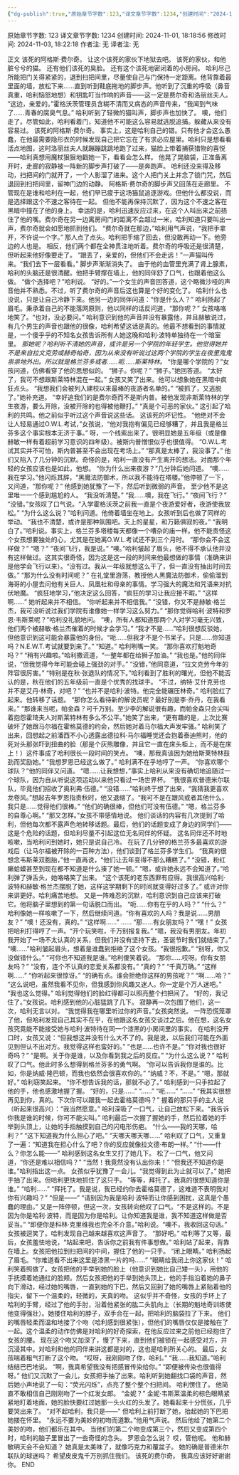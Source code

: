 ```yaml
---
{"dg-publish":true,"原始章节字数":123,"译文章节字数":1234,"创建时间":"2024-11-01, 18:18:56","修改时间":"2024-11-03, 18:22:18","作者注":"无","译者注":"无","permalink":"/第一章/","dgPassFrontmatter":true}
---
```


原始章节字数: 123
译文章节字数: 1234
创建时间: 2024-11-01, 18:18:56
修改时间: 2024-11-03, 18:22:18
作者注: 无
译者注: 无

正文
该死的阿格斯·费尔奇。
让这个该死的家伙下地狱去吧。
该死的家伙，和他脏兮兮的猫。
还有他们该死的臭脸。
还有这个该死地密闭着的小房间。
哈利尽己所能把门关得紧紧的，退到扫把间里，尽量使自己与门保持一定距离。他背靠着最里面的墙，放松下来……直到听到鞋底拖地的脚步声。他听到了沉重的呼吸（鼻音真重，哈利恼怒地想）和钥匙叮当作响的声音——这一定是费尔奇和洛丽丝夫人。
“这边，亲爱的。”霍格沃茨管理员含糊不清而又病态的声音传来，“我闻到气味了……青春的腐臭气息。”
哈利听到了轻微的猫叫声，脚步声也加快了。
噢，他们走了。尽管如此，哈利看着门，知道他不可能这么容易就逃脱追捕。躲藏从来没有容易过。
该死的阿格斯·费尔奇。
事实上，这是哈利自己的错。只有他才会这么愚蠢，在他最需要隐形衣的时候发现自己把它忘在了有求必应屋里。哈利只是想看看活点地图，这时洛丽丝夫人就蹦蹦跳跳地跑了过来，猫脸上带着捕获猎物的喜悦——哈利真想用魔杖狠狠地戳她一下，看看会怎么样。
他晃了晃脑袋，正准备离开时，走廊的寂静被一阵新的脚步声打破了——是奔跑声。
哈利还没来得及移动，扫把间的门就开了，一个人影溜了进来。这个人把门关上并念了锁门咒，然后退回到扫把间里，留神门边的动静。
阿格斯·费尔奇的脚步声又回荡在走廊里。
不管现在是谁和哈利在一起，他们早已疲于这场猫鼠追逐游戏。但他什么都没说，而是选择跟这个不速之客待在一起。
但他不能再保持沉默了，因为这个不速之客在黑暗中撞在了他的身上。
幸运的是，哈利迅速反应过来，在这个人叫出来之前捂住了他的嘴。费尔奇在另一边离房间门的距离不会超过一米，哈利知道只要叫出一声，费尔奇就会如愿地抓到他们。
“费尔奇就在那边，”哈利用气声说，“我把手拿开，不许说一个字。”
那人点了点头。哈利把手缩了回去，但没敢再动一下。他旁边的人也是。
相反，他们两个都在全神贯注地听着。费尔奇的呼吸还是很清楚，但听起来他好像要走了。
“跟丢了，亲爱的，但他们不会走远！”一声猫叫传来。“我们去下一层看看。”
脚步声渐渐消失了。
由于他的血管里充满了肾上腺素，哈利的头脑还是很清醒。他把手臂撑在墙上，他的同伴舒了口气，也跟着他这么做。
“做个选择吧？”哈利说。
“好的。”一个女生的声音回答道，这个略微沙哑的声音他并不熟悉。不过，听了费尔奇的声音后这也算是个好的变化了。
哈利什么也没说，只是让自己冷静下来。他另一边的同伴问道：“你是什么人？”
哈利扬起了眉毛。秉承着自己的不能落网原则，他以同样的话反问道，“那你呢？”
女孩咯咯地笑了。“也对，没必要问。”
哈利意识到他的声音并没有暴露他，并且赫敏说过，有几个男生的声音也跟他的很像，哈利希望这话是真的。他最不想看到的事情就是，一个傻乎乎的不知名女孩告诉所有人她这晚和哈利·波特单独待在一个暗室里。
*那她呢？哈利听不清她的声音，或许是另一个学院的年轻学生。他觉得她并不是来自拉文克劳或赫奇帕奇，因为从来没有听说过这两个学院的学生在夜里鬼鬼祟祟地外出。所以就是格兰芬多或者……呃……斯莱特林。*
“你是哪个学院的？”女孩问道，仿佛看穿了他的思想似的。
“狮子。你呢？”
“狮子。”她回答道。
“太好了，我可不想跟斯莱特林混在一起。”
女孩又笑了出来。他可以想象她在黑暗中疯狂点头。
“我想我们会被列入建校以来最棒的夜游者名单的。”
“被抓了，又逃脱了。”她补充道。
“幸好追我们的是费尔奇而不是斯内普。被他发现非斯莱特林的学生夜游，要么开除，没被开除的也得被他鞭打。”
“真是个可恶的家伙。”
这引起了哈利的共鸣。他之前似乎听过这个声音说这些话。
这该死的坏记性。
“他绝对不会让人轻易通过O.W.L.考试，”女孩说，“他对我抱有偏见已经够糟了，并且我是格兰芬多这个事实根本无济于事。”
呀，一个线索出来了。很明显她是五年级（或是像赫敏一样有着超前学习意识的四年级）。被斯内普憎恨似乎也很值得。
“O.W.L.考试其实并不可怕，斯内普甚至不会出现在考场上。”
“那真是太棒了，我没事了。”
他们又陷入了几分钟的沉默。奇怪的是，哈利一直没有产生离开的想法。对面那个年轻的女孩应该也是如此，他想。
“你为什么出来夜游？”几分钟后她问道。
“噢……我在学习。”他闪烁其辞，“黑魔法防御术，所以我不能待在塔楼。”他停顿了一下，又问道，“那你呢？”
他感到她犹豫了一下，然后听到微弱的声音。
至少他不是这里唯一一个感到尴尬的人。
“我没听清楚。”
“我……噢，我在飞行。”
“夜间飞行？”
“没错。”女孩叹了口气说。“入学霍格沃茨之前我一直是个夜游爱好者，夜游使我放松。”
“为什么这么说？”哈利问道。他倚着墙坐在地上。女孩听到后也做了同样的举动。
“我也不清楚，或许是那种氛围吧。天上的星星，和万籁俱寂的夜。”
“我明白了。”哈利说。事实上，格兰芬多塔楼每天都像一个嘈杂的庙一样。他不能责怪这个女孩想要独处的心，尤其是在她离O.W.L.考试还不到三个月时。
“那你会不会这样做？”
“嗯？”
“夜间飞行，我是说。”
“噢。”哈利皱起了眉头，他不得不承认他并没有这样做过。这其实很奇怪，因为这是这一段的时间来他最想做的事情（准确来讲是他学会飞行以来）。“没有过。我从一年级就想这么干了，但一直没有抽出时间去做。”
“那为什么没有时间呢？”
在礼堂里游荡，教授他人黑魔法防御术，偷偷溜到海哥的小屋去问他有关巨人、凤凰社和母亲的事情。学习强大的魔法和咒语来对抗伏地魔。
“疯狂地学习，”他决定这么回答，“疯狂的学习让我应接不暇。”
“这样啊……”
她听起来并不相信。
“你听起来并不相信我。”
“没错，你又不是赫敏·格兰杰，我可没听说过我们学院有谁像她一样学习这么努力。”
“那你觉得哈利·波特和罗恩·韦斯莱呢？”哈利没礼貌地问。
“噢，所有人都知道那两个人对学习毫无兴致，他们两个被赫敏·格兰杰催着的时候才会学习。”
“我才不是……”哈利很想反驳她，但他意识到这可能会暴露他的身份。“呃……但我才不是个书呆子。只是……你知道吗？N.E.W.T.考试就要到来了。”
“知道。”
哈利咧嘴一笑。
“那你喜欢打魁地奇吗？”
“稍有兴趣啦。”哈利撒谎道，“一整年都在给狮子加油。”
“我也是。”他的同伴说，“但我觉得今年可能会碰上强劲的对手。”
“没错，”他同意道，“拉文克劳今年的阵容很厉害。”
“特别是在秋·张退队的情况下。”哈利看到了胜利的曙光，但他不能否认的是，秋在他们的五年级前一直是个优秀的找球手。
“不过，纳特·艾什克劳也并不是艾丹·林奇，对吧？”
“也并不是哈利·波特。他完全能碾压林奇。”
哈利脸红了起来。他转移了话题。
“那你怎么看待新的解说员呢？最好别是李·乔丹，在我看来。”
“那谁来当呢，帕金森？可千万别。至少李的解说很有趣，而帕金森只会尖叫着抱怨霍琦夫人对斯莱特林有多么不公平。”她笑了出来，“更有趣的是，上次比赛破坏了她跟马尔福在霍格莫德的约会，然后她对着马尔福大声发牢骚。”
哈利笑了出来，回想起之前潘西不小心透露出德拉科·马尔福睡觉还会抱着泰迪熊时，他的死对头那张吓到扭曲的脸（那是个灰熊雕像，并且它一直在床头柜上，而不是在床上！）这件事成了哈利很长一段时间的笑点。
“噢，那我真该因为她给斯莱特林鼓劲而奖励她。”
“我想罗恩已经这么做了。”
哈利满不在乎地哼了一声。
“你喜欢哪个球队？”他的同伴又问道。
“嗯……让我想想，”事实上哈利从来没有确切地追随过一个球队，因为自从听说这项运动以来他只看过一场世界杯。
“我很喜欢普德米尔联队，毕竟他们招收了奥利弗·伍德。”
“没错……”哈利终于想了出来，“我猜我更喜欢龙卷风。”想起去年罗恩指责秋时，他又退缩了。“我可不是在跟风或者其他什么，我只是……觉得他们很棒。”
“他们的确很棒，但他们可没有伍德。”
“嗯，格兰芬多的自尊心啊。”
“那又怎样。”女孩不带感情地说。
他们谈话的内容有几次提到了哈利，但他每次都不露声色地转移话题。最后，他们的话题变成了身边的同学们——这是个危险的话题，但哈利尽量不引起这位无名同伴的怀疑。
这名同伴还不时地咳嗽，当哈利问到她时，她只是说自己冷。
在玩了几分钟的格兰芬多最喜欢的游戏后（让马尔福被开除的一百种方法），他们谈到了格兰芬多学生们。
“我真的很想念韦斯莱双胞胎，”他一直再说，“他们让去年变得不那么糟糕了。”
“没错，粉红癞蛤蟆甚至到现在都不知道是什么揍了她一顿。”
“嗯，或许她永远不会知道了。”哈利弹了弹舌头，她咯咯笑了出来。
“这个该死的老东西罪有应得。我很高兴哈利·波特和赫敏·格兰杰摆脱了她，这样这学期剩下的时间就变得好过多了。”
或许对你来讲更好。哈利痛苦地想。
又是一阵难忍的沉默，哈利意识到自己应该来打破它。他将脑子里想到的第一句话脱口而出。
“呃……你有在乎的人吗？”
“什么？”
哈利像她一样咳嗽了一下，然后继续问道。“你有喜欢的人吗？我是说……男朋友？”
“噢！还没有，真的。”
“这样啊……”
……
“那……有女朋友吗？”
“嘿！”
女孩把哈利打得哼了一声。“开个玩笑啦，千万别报复我。”
“嗯，我没有男朋友。年初我开始了一场不太认真的关系，但我们并没有坚持下去，圣诞节时我们就结束了。”
“噢……”哈利皱起眉头，想着是谁蠢到拒绝了这个女孩。“我很抱歉。”
“别呀，你又没做错什么。”
“可你也不知道我是谁。”哈利傻笑着说。
“那你……哎呀。你有女朋友吗？”
“没有，连个不认真的恋爱关系都没有。”
“真的？”
“千真万确。”
“这样啊……”
“你听起来很惊讶。”
“的确有点。谁会拒绝你这样的男孩呢？”
“啊……哈？”
“这么说吧，虽然我看不见你，但我感到你风趣又迷人。你一定是个万人迷吧。”
“我也这么觉得。”
哈利觉得他们的脸红得都可以照亮整个扫把间了。
“好的，我记住了。”女孩说。哈利感到他的心脏猛跳了几下。
寂静再一次包围了他们，这一次，哈利无言以对。
“我觉得我在哪里听过你的声音。”女孩突然说。
一阵恐慌笼罩了他，但哈利发现自己其实不在乎，在他跟这名女孩交谈过之后。他在想，这名女孩究竟能不能接受她与哈利·波特待在同一个漆黑的小房间里的事实。
在哈利没开口时，女孩又说：“但我想这并没有什么大不了的。我是说，以后我们可能在外面见到但认不出对方。我觉得这样也蛮好的。”
“也是……也许不是。”
“你对我也很好奇吗？”
“是啊。关于你是谁，以及你看到我之后的反应。”
“为什么这么说？”
哈利叹了口气。他此时多么想得到格兰芬多的勇气啊。
“你可以告诉我你是谁的。比如，你是纳威·隆巴顿，而我也依然会很喜欢你的。”
“纳威？不，不是。”
“嗯，那就好。”
哈利窃笑起来。
“你不想告诉我的话，那就不必了。”
哈利感到一只手拉起了他的手，他也感激地握了握。
“好的，只是……”
“……”
“呃……”
“……”
“我其实很想再见到你，真的。下次你可以跟我一起去霍格莫德吗？”
握着的那只手的主人说（听起来很高兴）：“我当然愿意。”
哈利深吸了一口气，让自己放松下来。“我告诉你我是谁的时候，你可不能尖叫。”
哈利最后一次握了握她的手，然后拉着她的手举到头顶上，让她的手指触摸到自己的闪电形伤疤。
“什么——我的天哪，哈利？”
“这下知道我为什么担心了吧。”
“天哪天哪天哪……”
哈利叹了口气，又重复了一遍：“知道我在担心什么了吧？你的反应就像拉文德·布朗一样。”
“什——什么？你怎么能——”
哈利感到这名女生又打了她几下。
松了一口气，他又问道，“你还是难以相信吗？”
“当然！我竟然没有认出你来！”
“但我还不知道你是谁。”哈利指出这一点。
女孩似乎犹豫了一会儿。“我觉得到此为止就可以了。”
她把手抽了出来。但哈利更快地抓住了这只手。
“等等，拜托了。我真的很想知道你是谁。”
“哈利……”
“拜托了。我是说，我已经约你去霍格莫德了，这难道不表明我对你有兴趣吗？”
“但是——”
“请别因为我是哈利·波特而让你感到困扰，这真是个愚蠢的理由。”
又是一阵停顿，但这一次，女孩转向他叹了口气。“不是这样的。不是因为你是哈利·波特，而是因为你是哈利。让你知道我是谁，我不知道这样做是否妥当。”
“即便你是科林·克里维我也完全不介意。”哈利说。“噢不，我收回这句话。”
女孩被逗笑了。哈利发现自己越来越喜欢这声音了。
“那好吧。”
哈利等了又等，最后，女孩羞怯地说，“站起来吧，告诉你之前我有件事想做。”
哈利站了起来，背靠在墙上。女孩把他拉到扫把间的中间，握住了他的一只手。
“闭上眼睛。”
哈利扬起了眉毛。“你难道看不出来这里是漆黑一片的吗……”
“眼睛给我闭上你这家伙！”
哈利笑着照做了。女孩把他的手举到她的脸上（他意识到她比自己矮一头），用他的手抚摸着她通红的脸颊。然后女孩把他的手举到她头顶上，他的手指沿着她的鼻子向下滑动，经过她的嘴唇，一直到她的下巴，然后又回到了她的嘴唇上紧贴着他的指尖，留下一个温柔的，轻微的，天真的吻。
这似乎并不奇怪，女孩的手环上了哈利的手臂，经过了他的手肘，沿着他紧张的肱二头肌向上（长期的魁地奇训练使他变得强壮）。她搂住哈利的脖子，双手合在一起，把哈利的脑袋拉了下来。
他们的嘴唇轻柔而温和地接了个吻（哈利感到很紧张），但他们的嘴唇仅仅是接触在了一起。这个温柔的动作仿佛是对哈利的好奇探索，在他反应过来之前他已经抱住了女孩的腰。
现在这个吻又加深了，慢了下来，直到他们被锁在一起感受对方，并沉浸其中。对哈利和他的同伴来讲这都是对的，这也是哈利所关心的。
最后，女孩喘着粗气打断了这个吻。
“哎呀，我刚刚吻了你，哈利。”
“我……我知道。”哈利结结巴巴地说。
“啊，我真希望我没有把感冒传染给你。”
“即便被传染也很值得呀。”
他们又沉默了一会儿，女孩把手抽了出来。哈利听到她翻找口袋的声音，然后她小声地说了一句：“荧光闪烁”，点亮了整个整个扫把间。
哈利愣住了。
他简直不敢相信自己刚刚吻了一个红发女郎。
“金妮？”
金妮·韦斯莱温柔的棕色眼睛紧紧地盯着地面，她的脸快要红过她那一头火红的头发了。她看起来十分慌张，几乎要哭出来了。
“对不起哈利，我只是——”
但哈利上前打断了她，抬起她的下巴把她搂在怀里。
“永远不要为美妙的初吻而道歉。”他用气声说。
然后他给了她第二个美妙的吻，他们都乐在其中。
当他们的第二个吻变成第三个，然后又变成第四个时，哈利的脑子里冒出了一些奇怪的念头。
罗恩会怎么说？
哎，管他呢。
他和赫敏明天会不会知道？
她真是太美味了，就像巧克力和覆盆子。
她的确是普德米尔联队的球迷吗？
希望皮皮鬼千万别抓住我们。
该死的费尔奇。
我真应该好好谢谢你。
END